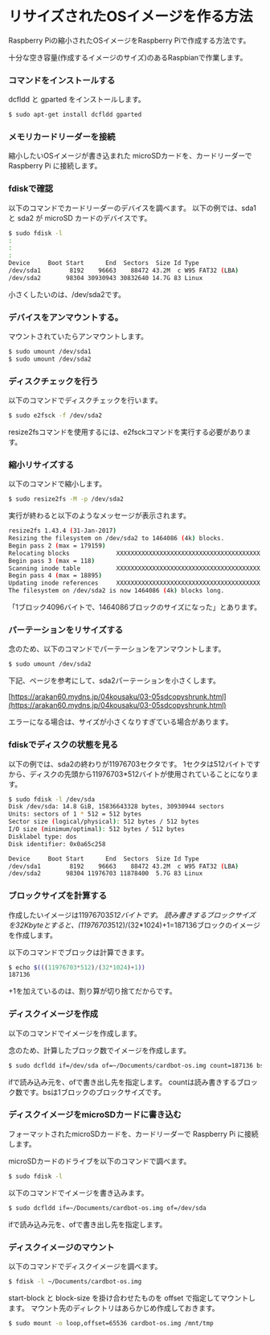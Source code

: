 # リサイズされたOSイメージを作る方法

Raspberry Piの縮小されたOSイメージをRaspberry Piで作成する方法です。

十分な空き容量(作成するイメージのサイズ)のあるRaspbianで作業します。

### コマンドをインストールする

dcfldd と gparted をインストールします。

```bash
$ sudo apt-get install dcfldd gparted
```

### メモリカードリーダーを接続

縮小したいOSイメージが書き込まれた microSDカードを、カードリーダーで Raspberry Pi に接続します。

### fdiskで確認

以下のコマンドでカードリーダーのデバイスを調べます。
以下の例では、sda1 と sda2 が microSD カードのデバイスです。

```bash
$ sudo fdisk -l
:
:
:
Device     Boot Start      End  Sectors  Size Id Type
/dev/sda1        8192    96663    88472 43.2M  c W95 FAT32 (LBA)
/dev/sda2       98304 30930943 30832640 14.7G 83 Linux
```

小さくしたいのは、/dev/sda2です。

### デバイスをアンマウントする。

マウントされていたらアンマウントします。

```bash
$ sudo umount /dev/sda1
$ sudo umount /dev/sda2
```

### ディスクチェックを行う

以下のコマンドでディスクチェックを行います。

```bash
$ sudo e2fsck -f /dev/sda2
```

resize2fsコマンドを使用するには、e2fsckコマンドを実行する必要があります。

### 縮小リサイズする

以下のコマンドで縮小します。

```bash
$ sudo resize2fs -M -p /dev/sda2
```

実行が終わると以下のようなメッセージが表示されます。

```bash
resize2fs 1.43.4 (31-Jan-2017)
Resizing the filesystem on /dev/sda2 to 1464086 (4k) blocks.
Begin pass 2 (max = 179159)
Relocating blocks             XXXXXXXXXXXXXXXXXXXXXXXXXXXXXXXXXXXXXXXX
Begin pass 3 (max = 118)
Scanning inode table          XXXXXXXXXXXXXXXXXXXXXXXXXXXXXXXXXXXXXXXX
Begin pass 4 (max = 18895)
Updating inode references     XXXXXXXXXXXXXXXXXXXXXXXXXXXXXXXXXXXXXXXX
The filesystem on /dev/sda2 is now 1464086 (4k) blocks long.
```

「1ブロック4096バイトで、1464086ブロックのサイズになった」とあります。

### パーテーションをリサイズする

念のため、以下のコマンドでパーテーションをアンマウントします。

```bash
$ sudo umount /dev/sda2
```

下記、ページを参考にして、sda2パーテーションを小さくします。

[https://arakan60.mydns.jp/04kousaku/03-05sdcopyshrunk.html](https://arakan60.mydns.jp/04kousaku/03-05sdcopyshrunk.html)

エラーになる場合は、サイズが小さくなりすぎている場合があります。

### fdiskでディスクの状態を見る

以下の例では、sda2の終わりが11976703セクタです。
1セクタは512バイトですから、ディスクの先頭から11976703*512バイトが使用されていることになります。

```bash
$ sudo fdisk -l /dev/sda
Disk /dev/sda: 14.8 GiB, 15836643328 bytes, 30930944 sectors
Units: sectors of 1 * 512 = 512 bytes
Sector size (logical/physical): 512 bytes / 512 bytes
I/O size (minimum/optimal): 512 bytes / 512 bytes
Disklabel type: dos
Disk identifier: 0x0a65c258

Device     Boot Start      End  Sectors  Size Id Type
/dev/sda1        8192    96663    88472 43.2M  c W95 FAT32 (LBA)
/dev/sda2       98304 11976703 11878400  5.7G 83 Linux
```

### ブロックサイズを計算する

作成したいイメージは11976703*512バイトです。
読み書きするブロックサイズを32Kbyteとすると、(11976703*512)/(32*1024)+1=187136ブロックのイメージを作成します。

以下のコマンドでブロックは計算できます。

```bash
$ echo $(((11976703*512)/(32*1024)+1))
187136
```

+1を加えているのは、割り算が切り捨てだからです。

### ディスクイメージを作成

以下のコマンドでイメージを作成します。

念のため、計算したブロック数でイメージを作成します。

```bash
$ sudo dcfldd if=/dev/sda of=~/Documents/cardbot-os.img count=187136 bs=32k
```

ifで読み込み元を、ofで書き出し先を指定します。
countは読み書きするブロック数です。bsは1ブロックのブロックサイズです。

### ディスクイメージをmicroSDカードに書き込む

フォーマットされたmicroSDカードを、カードリーダーで Raspberry Pi に接続します。

microSDカードのドライブを以下のコマンドで調べます。

```bash
$ sudo fdisk -l
```

以下のコマンドでイメージを書き込みます。

```bash
$ sudo dcfldd if=~/Documents/cardbot-os.img of=/dev/sda
```

ifで読み込み元を、ofで書き出し先を指定します。

### ディスクイメージのマウント

以下のコマンドでディスクイメージを調べます。

```bash
$ fdisk -l ~/Documents/cardbot-os.img
```

start-block と block-size を掛け合わせたものを offset で指定してマウントします。
マウント先のディレクトリはあらかじめ作成しておきます。

```bash
$ sudo mount -o loop,offset=65536 cardbot-os.img /mnt/tmp
```
